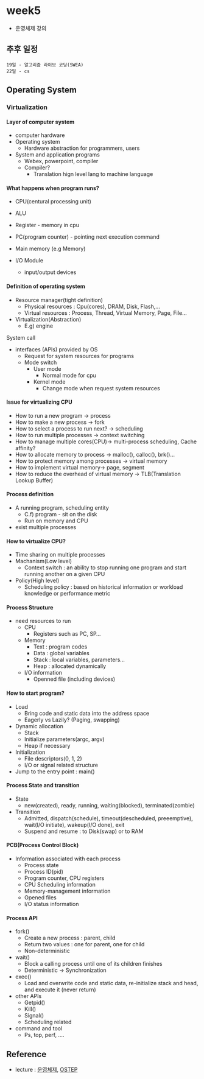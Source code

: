 # week5
- 운영체제 강의

## 추후 일정
```
19일 - 알고리즘 라이브 코딩(SWEA)
22일 - cs
```


## Operating System

### Virtualization

#### Layer of computer system
- computer hardware
- Operating system
    - Hardware abstraction for programmers, users
- System and application programs
    - Webex, powerpoint, compiler
    - Compiler?
        - Translation hign level lang to machine language


#### What happens when program runs?
- CPU(centural processing unit)
- ALU
- Register - memory in cpu
- PC(program counter) - pointing next execution command

- Main memory (e.g Memory)

- I/O Module
    - input/output devices

#### Definition of operating system
- Resource manager(tight definition)
    - Physical resources : Cpu(cores), DRAM, Disk, Flash,…
    - Virtual resources : Process, Thread, Virtual Memory, Page, File…
- Virtualization(Abstraction)
    - E.g) engine

System call
- interfaces (APIs) provided by OS
    - Request for system resources for programs
    - Mode switch
        - User mode
            - Normal mode for cpu
        - Kernel mode
            - Change mode when request system resources

#### Issue for virtualizing CPU
- How to run a new program -> process
- How to make a new process -> fork
- How to select a process to run next? -> scheduling
- How to run multiple processes -> context switching
- How to manage multiple cores(CPU)-> multi-process scheduling, Cache affinity?
- How to allocate memory to process -> malloc(), calloc(), brk()…
- How to protect memory among processes -> virtual memory
- How to implement virtual memory-> page, segment
- How to reduce the overhead of virtual memory -> TLB(Translation Lookup Buffer)

#### Process definition
- A running program, scheduling entity
    - C.f) program - sit on the disk
    - Run on memory and CPU
- exist multiple processes

#### How to virtualize CPU?
- Time sharing on multiple processes
- Machanism(Low level)
    - Context switch : an ability to stop running one program and start running another on a given CPU
- Policy(High level)
    - Scheduling policy : based on historical information or workload knowledge or performance metric

#### Process Structure
- need resources to run
    - CPU
        - Registers such as PC, SP…
    - Memory
        - Text : program codes
        - Data : global variables
        - Stack : local variables, parameters…
        - Heap : allocated dynamically
    - I/O information
        - Openned file (including devices)

#### How to start program?
- Load
    - Bring code and static data into the address space
    - Eagerly vs Lazily? (Paging, swapping)
- Dynamic allocation
    - Stack
    - Initialize parameters(argc, argv)
    - Heap if necessary
- Initialization
    - File descriptors(0, 1, 2)
    - I/O or signal related structure
- Jump to the entry point : main()

#### Process State and transition
- State
    - new(created), ready, running, waiting(blocked), terminated(zombie)
- Transition
    - Admitted, dispatch(schedule), timeout(descheduled, preeemptive), wait(I/O initiate), wakeup(I/O done), exit
    - Suspend and resume : to Disk(swap) or to RAM

#### PCB(Process Control Block)
- Information associated with each process
    - Process state
    - Process ID(pid)
    - Program counter, CPU registers
    - CPU Scheduling information
    - Memory-management information
    - Opened files
    - I/O status information

#### Process API
- fork()
    - Create a new process : parent, child
    - Return two values : one for parent, one for child
    - Non-deterministic
- wait()
    - Block a calling process until one of its children finishes
    - Deterministic -> Synchronization
- exec()
    - Load and overwrite code and static data, re-initialize stack and head, and execute it (never return)
- other APIs
    - Getpid()
    - Kill()
    - Signal()
    - Scheduling related
- command and tool
    - Ps, top, perf, ….


## Reference

- lecture : [운영체제](http://www.kocw.net/home/search/kemView.do?kemId=1046323), [OSTEP](https://pages.cs.wisc.edu/~remzi/OSTEP/)
